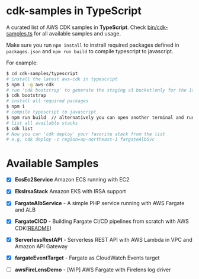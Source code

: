 # cdk-samples in TypeScript

A curated list of AWS CDK samples in **TypeScript**. Check [bin/cdk-samples.ts](bin/cdk-samples.ts) for all available samples and usage.

Make sure you run `npm install` to instrall required packages defined in `packages.json` and `npm run build` to compile typescript to javascript.

For example:

```bash
$ cd cdk-samples/typescript
# install the latest aws-cdk in typescript
$ npm i -g aws-cdk
# run 'cdk bootstrap' to generate the staging s3 bucket(only for the 1st time)
$ cdk bootstrap
# install all required packages
$ npm i
# compile typescript to javascript
$ npm run build  // alternatively you can open another terminal and run 'npm run watch'
# list all available stacks
$ cdk list
# Now you can 'cdk deploy' your favorite stack from the list
# e.g. cdk deploy -c region=ap-northeast-1 fargateAlbSvc
```




# Available Samples

- [x] **EcsEc2Service** Amazon ECS running with EC2
- [x] **EksIrsaStack** Amazon EKS with IRSA support
- [x] **FargateAlbService** - A simple PHP service running with AWS Fargate and ALB
- [x] **FargateCICD** - Building Fargate CI/CD pipelines from scratch with AWS CDK([README](./fargate-cicd/README.md))
- [x] **ServerlessRestAPI** - Serverless REST API with AWS Lambda in VPC and Amazon API Gateway
- [x] **fargateEventTarget** - Fargate as CloudWatch Events target 
- [ ] **awsFireLensDemo** - [WIP] AWS Fargate with Firelens log driver



